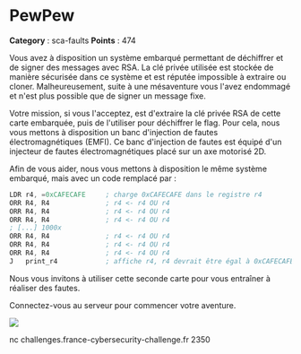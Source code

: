 # PewPew

**Category** : sca-faults
**Points** : 474

Vous avez à disposition un système embarqué permettant de déchiffrer et de signer des messages avec RSA.
La clé privée utilisée est stockée de manière sécurisée dans ce système et est réputée impossible à extraire ou cloner.
Malheureusement, suite à une mésaventure vous l'avez endommagé et n'est plus possible que de signer un message fixe.

Votre mission, si vous l'acceptez, est d'extraire la clé privée RSA de cette carte embarquée, puis de l'utiliser pour déchiffrer le flag.
Pour cela, nous vous mettons à disposition un banc d'injection de fautes électromagnétiques (EMFI).
Ce banc d'injection de fautes est équipé d'un injecteur de fautes électromagnétiques placé sur un axe motorisé 2D.

Afin de vous aider, nous vous mettons à disposition le même système embarqué, mais avec un code remplacé par :
```asm
LDR r4, =0xCAFECAFE     ; charge 0xCAFECAFE dans le registre r4
ORR R4, R4              ; r4 <- r4 OU r4
ORR R4, R4              ; r4 <- r4 OU r4
ORR R4, R4              ; r4 <- r4 OU r4
; [...] 1000x
ORR R4, R4              ; r4 <- r4 OU r4
ORR R4, R4              ; r4 <- r4 OU r4
ORR R4, R4              ; r4 <- r4 OU r4
J   print_r4            ; affiche r4, r4 devrait être égal à 0xCAFECAFE
```
Nous vous invitons à utiliser cette seconde carte pour vous entraîner à réaliser des fautes.

Connectez-vous au serveur pour commencer votre aventure.

![](/files/2a5ca90109705a614455aa386ce44584/pewpew.png)

nc challenges.france-cybersecurity-challenge.fr 2350



